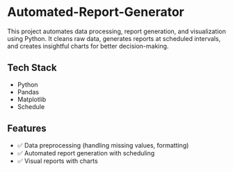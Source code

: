 # Automated-Report-Generator
This project automates data processing, report generation, and visualization using Python. It cleans raw data, generates reports at scheduled intervals, and creates insightful charts for better decision-making.

## Tech Stack
- Python  
- Pandas  
- Matplotlib  
- Schedule  

## Features
- ✅ Data preprocessing (handling missing values, formatting)  
- ✅ Automated report generation with scheduling  
- ✅ Visual reports with charts  
